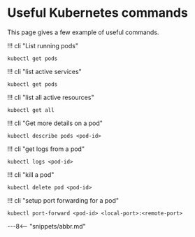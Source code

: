 <!-- SPDX-License-Identifier: CC-BY-4.0 -->
<!-- Copyright Contributors to the ODPi Egeria project 2022. -->

# Useful Kubernetes commands

This page gives a few example of useful commands. 

!!! cli "List running pods"
```console
kubectl get pods
```

!!! cli "list active services"
```console
kubectl get pods
```

!!! cli "list all active resources"
```console
kubectl get all
```

!!! cli "Get more details on a pod"
```console
kubectl describe pods <pod-id>
```

!!! cli "get logs from a pod"
```console
kubectl logs <pod-id>
```

!!! cli "kill a pod"
```console
kubectl delete pod <pod-id>
```

!!! cli "setup port forwarding for a pod"
```console
kubectl port-forward <pod-id> <local-port>:<remote-port>
```



---8<-- "snippets/abbr.md"
